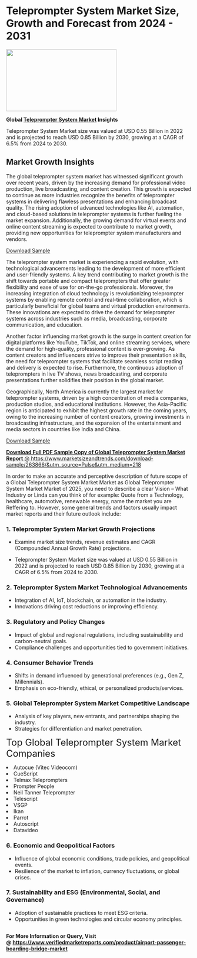 <H1>Teleprompter System Market Size, Growth and Forecast from 2024 - 2031</H1><img class="aligncenter size-medium wp-image-584254" src="https://thirdeyenews.in/wp-content/uploads/2024/09/Global-Market-Research-300x168.jpeg" alt="" width="300" height="168" /><p><strong>Global&nbsp;<a href="https://www.marketsizeandtrends.com/download-sample/263866/&amp;utm_source=Pulse&amp;utm_medium=218">Teleprompter System Market</a> Insights</strong></p><p>Teleprompter System Market size was valued at USD 0.55 Billion in 2022 and is projected to reach USD 0.85 Billion by 2030, growing at a CAGR of 6.5% from 2024 to 2030.</p><p><h2>Market Growth Insights</h2> <p>The global teleprompter system market has witnessed significant growth over recent years, driven by the increasing demand for professional video production, live broadcasting, and content creation. This growth is expected to continue as more industries recognize the benefits of teleprompter systems in delivering flawless presentations and enhancing broadcast quality. The rising adoption of advanced technologies like AI, automation, and cloud-based solutions in teleprompter systems is further fueling the market expansion. Additionally, the growing demand for virtual events and online content streaming is expected to contribute to market growth, providing new opportunities for teleprompter system manufacturers and vendors.</p> <p><a href="https://www.example.com/sample-download">Download Sample</a></p> <p>The teleprompter system market is experiencing a rapid evolution, with technological advancements leading to the development of more efficient and user-friendly systems. A key trend contributing to market growth is the shift towards portable and compact teleprompters that offer greater flexibility and ease of use for on-the-go professionals. Moreover, the increasing integration of cloud technology is revolutionizing teleprompter systems by enabling remote control and real-time collaboration, which is particularly beneficial for global teams and virtual production environments. These innovations are expected to drive the demand for teleprompter systems across industries such as media, broadcasting, corporate communication, and education.</p> <p>Another factor influencing market growth is the surge in content creation for digital platforms like YouTube, TikTok, and online streaming services, where the demand for high-quality, professional content is ever-growing. As content creators and influencers strive to improve their presentation skills, the need for teleprompter systems that facilitate seamless script reading and delivery is expected to rise. Furthermore, the continuous adoption of teleprompters in live TV shows, news broadcasting, and corporate presentations further solidifies their position in the global market.</p> <p>Geographically, North America is currently the largest market for teleprompter systems, driven by a high concentration of media companies, production studios, and educational institutions. However, the Asia-Pacific region is anticipated to exhibit the highest growth rate in the coming years, owing to the increasing number of content creators, growing investments in broadcasting infrastructure, and the expansion of the entertainment and media sectors in countries like India and China.</p> <p><a href="https://www.example.com/sample-download">Download Sample</a></p> <p><a href="https://www.example.com/get-more"></p><p><span class=""><strong>Download Full PDF Sample Copy of Global Teleprompter System Market Report</strong> @ <a href="https://www.marketsizeandtrends.com/download-sample/263866/&amp;utm_source=Pulse&amp;utm_medium=218" target="_blank">https://www.marketsizeandtrends.com/download-sample/263866/&amp;utm_source=Pulse&amp;utm_medium=218</a></span></p><p>In order to make an accurate and perceptive description of future scope of a Global&nbsp;Teleprompter System Market Market as Global&nbsp;Teleprompter System Market Market of 2025, you need to describe a clear Vision &ndash; What Industry or Linda can you think of for example: Quote from a Technology, healthcare, automotive, renewable energy, name the market you are Reffering to. However, some general trends and factors usually impact market reports and their future outlook include:</p><h3>1.&nbsp;<strong>Teleprompter System Market Growth Projections</strong></h3><ul><li>Examine market size trends, revenue estimates and CAGR (Compounded Annual Growth Rate) projections.</li><li><p>Teleprompter System Market size was valued at USD 0.55 Billion in 2022 and is projected to reach USD 0.85 Billion by 2030, growing at a CAGR of 6.5% from 2024 to 2030.</p></li></ul><h3>2.&nbsp;<strong>Teleprompter System Market Technological Advancements</strong></h3><ul><li>Integration of AI, IoT, blockchain, or automation in the industry.</li><li>Innovations driving cost reductions or improving efficiency.</li></ul><h3>3.&nbsp;<strong>Regulatory and Policy Changes</strong></h3><ul><li>Impact of global and regional regulations, including sustainability and carbon-neutral goals.</li><li>Compliance challenges and opportunities tied to government initiatives.</li></ul><h3>4.&nbsp;<strong>Consumer Behavior Trends</strong></h3><ul><li>Shifts in demand influenced by generational preferences (e.g., Gen Z, Millennials).</li><li>Emphasis on eco-friendly, ethical, or personalized products/services.</li></ul><h3>5.&nbsp;<strong>Global Teleprompter System Market Competitive Landscape</strong></h3><ul><li>Analysis of key players, new entrants, and partnerships shaping the industry.</li><li>Strategies for differentiation and market penetration.</li></ul><p data-pm-slice="1 1 []"><span style="color: inherit; font-family: inherit; font-size: 25px;">Top Global Teleprompter System Market Companies</span></p><div class="" data-test-id=""><p><li>Autocue (Vitec Videocom)</li><li> CueScript</li><li> Telmax Teleprompters</li><li> Prompter People</li><li> Neil Tanner Teleprompter</li><li> Telescript</li><li> VSGP</li><li> Ikan</li><li> Parrot</li><li> Autoscript</li><li> Datavideo</li></p></div><h3>6.&nbsp;<strong>Economic and Geopolitical Factors</strong></h3><ul><li>Influence of global economic conditions, trade policies, and geopolitical events.</li><li>Resilience of the market to inflation, currency fluctuations, or global crises.</li></ul><h3>7.&nbsp;<strong>Sustainability and ESG (Environmental, Social, and Governance)</strong></h3><ul><li>Adoption of sustainable practices to meet ESG criteria.</li><li>Opportunities in green technologies and circular economy principles.</li></ul><h2><strong style="font-size: 14px;">For More Information or Query, Visit @&nbsp;</strong><a style="background-color: #ffffff; font-size: 14px;" href="https://www.marketsizeandtrends.com/report/teleprompter-system-market/" target="_blank">https://www.verifiedmarketreports.com/product/airport-passenger-boarding-bridge-market</a></h2>
